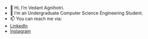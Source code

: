 - 👋 Hi, I’m Vedant Agnihotri.
- 👀 I’m an Undergraduate Computer Science Engineering Student.
- 📫 You can reach me via:
- [LinkedIn](www.linkedin.com/in/vedant-agnihotri1008)
- [Instagram](https://www.instagram.com/vedant_.agnihotri/)
